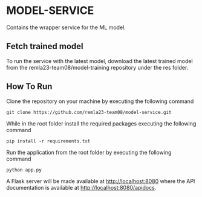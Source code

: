 # MODEL-SERVICE

Contains the wrapper service for the ML model.

## Fetch trained model

To run the service with the latest model, download the latest trained model from the remla23-team08/model-training repository under the res folder.


## How To Run

Clone the repository on your machine by executing the following command

	git clone https://github.com/remla23-team08/model-service.git

While in the root folder install the required packages executing the following command

	pip install -r requirements.txt

Run the application from the root folder by executing the following command

	python app.py

A Flask server will be made available at <http://localhost:8080> where the API documentation is available at <http://localhost:8080/apidocs>.
<!-- 
## Run through Docker

Build and run the Docker image by executing the following commands where ```VERSION``` is the desired release tag

	docker build -t ghcr.io/remla23-team08/model-service:VERSION -->

	

